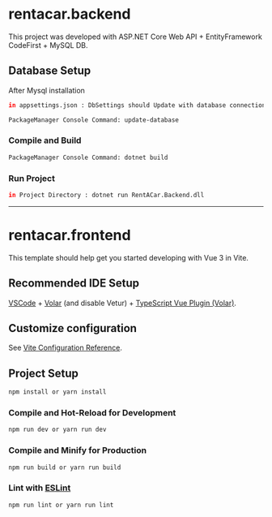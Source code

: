 # rentacar.backend

This project was developed with ASP.NET Core Web API + EntityFramework CodeFirst + MySQL DB.

## Database Setup

After Mysql installation

```sh
in appsettings.json : DbSettings should Update with database connection string
```

```sh
PackageManager Console Command: update-database
```

### Compile and Build

```sh
PackageManager Console Command: dotnet build
```

### Run Project

```sh
in Project Directory : dotnet run RentACar.Backend.dll
```


   ----------------------------------------------------------------



# rentacar.frontend

This template should help get you started developing with Vue 3 in Vite.

## Recommended IDE Setup

[VSCode](https://code.visualstudio.com/) + [Volar](https://marketplace.visualstudio.com/items?itemName=Vue.volar) (and disable Vetur) + [TypeScript Vue Plugin (Volar)](https://marketplace.visualstudio.com/items?itemName=Vue.vscode-typescript-vue-plugin).

## Customize configuration

See [Vite Configuration Reference](https://vitejs.dev/config/).

## Project Setup

```sh
npm install or yarn install
```

### Compile and Hot-Reload for Development

```sh
npm run dev or yarn run dev
```

### Compile and Minify for Production

```sh
npm run build or yarn run build
```

### Lint with [ESLint](https://eslint.org/)

```sh
npm run lint or yarn run lint
```
